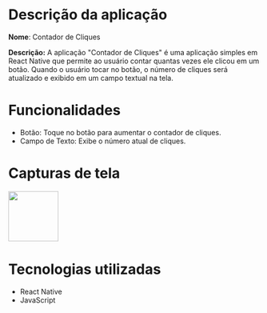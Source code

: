 # Descrição da aplicação
**Nome**: Contador de Cliques

**Descrição:** A aplicação "Contador de Cliques" é uma aplicação simples em React Native que permite ao usuário contar quantas vezes ele clicou em um botão. Quando o usuário tocar no botão, o número de cliques será atualizado e exibido em um campo textual na tela.

# Funcionalidades
- Botão: Toque no botão para aumentar o contador de cliques.
- Campo de Texto: Exibe o número atual de cliques.

# Capturas de tela
<img src="https://github.com/Nelson1Aguiar/Botao-Contador/issues/2#issue-1899854980" width="100px" heigth="100px"/>

# Tecnologias utilizadas
- React Native
- JavaScript
